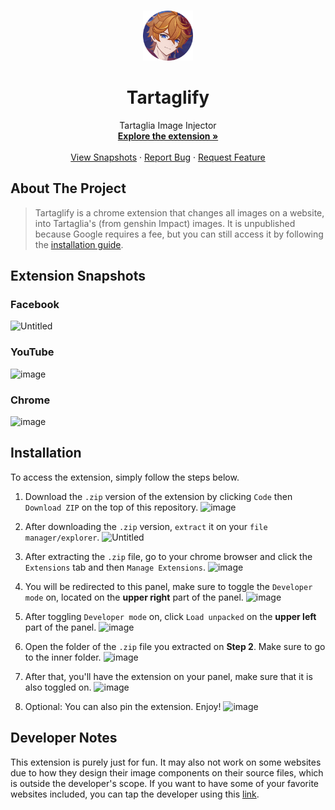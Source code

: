 <a id="readme-top"></a>

<!-- PROJECT LOGO -->
<br />
<div align="center">
  <a href="https://github.com/krislette/tartaglify">
    <img src="icons/icon-128.png" alt="Logo" width="80" height="80">
  </a>

  <h1 align="center">Tartaglify</h1>
  <p align="center">
    Tartaglia Image Injector
    <br />
    <a href="#installation"><strong>Explore the extension »</strong></a>
    <br />
    <br />
    <a href="#extension-snapshots">View Snapshots</a>
    ·
    <a href="https://github.com/krislette/tartaglify/issues">Report Bug</a>
    ·
    <a href="https://github.com/krislette/tartaglify/pulls">Request Feature</a>
  </p>
</div>

<!-- ABOUT THE PROJECT -->

## About The Project

> Tartaglify is a chrome extension that changes all images on a website, into Tartaglia's
> (from genshin Impact) images. It is unpublished because Google requires a fee, but
> you can still access it by following the <a href="#installation">installation guide</a>.

## Extension Snapshots

### Facebook

![Untitled](https://github.com/user-attachments/assets/030de299-d328-4a69-a6bf-77ec7a098b0e)

### YouTube

![image](https://github.com/user-attachments/assets/b3445ac7-ed4f-49f5-8027-d06dc092ea51)

### Chrome

![image](https://github.com/user-attachments/assets/82cc5416-06d0-4e6a-b799-8e3e2465dcb1)

## Installation

To access the extension, simply follow the steps below.

1. Download the `.zip` version of the extension by clicking `Code` then `Download ZIP` on the top of this repository.
   ![image](https://github.com/user-attachments/assets/42ccc8fb-93f8-4964-b83d-27aa2faba5b8)

2. After downloading the `.zip` version, `extract` it on your `file manager/explorer`.
   ![Untitled](https://github.com/user-attachments/assets/acb95743-90ca-40f7-88ca-2afad0016e89)

3. After extracting the `.zip` file, go to your chrome browser and click the `Extensions` tab and then `Manage Extensions`.
   ![image](https://github.com/user-attachments/assets/52692709-c4a1-4e80-9b62-f9c9a5ccdc11)

4. You will be redirected to this panel, make sure to toggle the `Developer mode` on, located on the <strong>upper right</strong> part of the panel.
   ![image](https://github.com/user-attachments/assets/7b677ba5-cf2c-4253-9982-5834580765a3)

5. After toggling `Developer mode` on, click `Load unpacked` on the <strong>upper left</strong> part of the panel.
   ![image](https://github.com/user-attachments/assets/d84b2bac-aefe-45fa-8820-cf1187a4924c)

6. Open the folder of the `.zip` file you extracted on <strong>Step 2</strong>. Make sure to go to the inner folder.
   ![image](https://github.com/user-attachments/assets/2f8d68e1-0adc-45bd-b6cf-8239c2b8d7d2)

7. After that, you'll have the extension on your panel, make sure that it is also toggled on.
   ![image](https://github.com/user-attachments/assets/f99e4efd-26d0-43f3-96d8-e25490dad630)

8. Optional: You can also pin the extension. Enjoy!
   ![image](https://github.com/user-attachments/assets/98ca784c-e2de-42e4-9d12-b388666f42b2)

## Developer Notes

This extension is purely just for fun. It may also not work on some websites due to how they design their image components on their source files, which is outside the developer's scope. If you want to have some of your favorite websites included, you can tap the developer using this <a href="https://github.com/krislette/tartaglify/pulls">link</a>.
